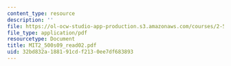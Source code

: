```yaml
---
content_type: resource
description: ''
file: https://ol-ocw-studio-app-production.s3.amazonaws.com/courses/2-500-desalination-and-water-purification-spring-2009/32bd832a188191cdf2130ee7df683893_MIT2_500s09_read02.pdf
file_type: application/pdf
resourcetype: Document
title: MIT2_500s09_read02.pdf
uid: 32bd832a-1881-91cd-f213-0ee7df683893
---
```

